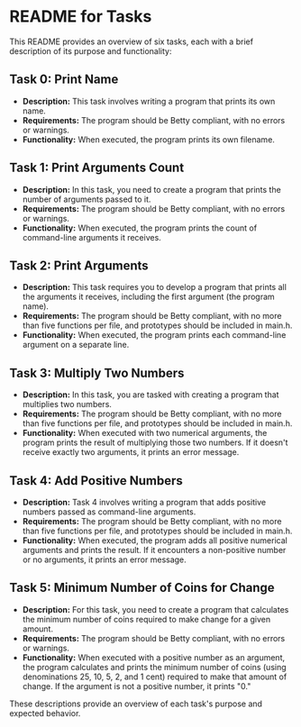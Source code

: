 # README for Tasks

This README provides an overview of six tasks, each with a brief description of its purpose and functionality:

## Task 0: Print Name

- **Description:** This task involves writing a program that prints its own name.
- **Requirements:** The program should be Betty compliant, with no errors or warnings.
- **Functionality:** When executed, the program prints its own filename.

## Task 1: Print Arguments Count

- **Description:** In this task, you need to create a program that prints the number of arguments passed to it.
- **Requirements:** The program should be Betty compliant, with no errors or warnings.
- **Functionality:** When executed, the program prints the count of command-line arguments it receives.

## Task 2: Print Arguments

- **Description:** This task requires you to develop a program that prints all the arguments it receives, including the first argument (the program name).
- **Requirements:** The program should be Betty compliant, with no more than five functions per file, and prototypes should be included in main.h.
- **Functionality:** When executed, the program prints each command-line argument on a separate line.

## Task 3: Multiply Two Numbers

- **Description:** In this task, you are tasked with creating a program that multiplies two numbers.
- **Requirements:** The program should be Betty compliant, with no more than five functions per file, and prototypes should be included in main.h.
- **Functionality:** When executed with two numerical arguments, the program prints the result of multiplying those two numbers. If it doesn't receive exactly two arguments, it prints an error message.

## Task 4: Add Positive Numbers

- **Description:** Task 4 involves writing a program that adds positive numbers passed as command-line arguments.
- **Requirements:** The program should be Betty compliant, with no more than five functions per file, and prototypes should be included in main.h.
- **Functionality:** When executed, the program adds all positive numerical arguments and prints the result. If it encounters a non-positive number or no arguments, it prints an error message.

## Task 5: Minimum Number of Coins for Change

- **Description:** For this task, you need to create a program that calculates the minimum number of coins required to make change for a given amount.
- **Requirements:** The program should be Betty compliant, with no errors or warnings.
- **Functionality:** When executed with a positive number as an argument, the program calculates and prints the minimum number of coins (using denominations 25, 10, 5, 2, and 1 cent) required to make that amount of change. If the argument is not a positive number, it prints "0."

These descriptions provide an overview of each task's purpose and expected behavior.

